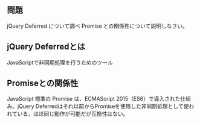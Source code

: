 ## 問題
jQuery Deferred について調べ Promise との関係性について説明しなさい。

## jQuery Deferredとは
JavaScriptで非同期処理を行うためのツール

## Promiseとの関係性
JavaScript 標準の Promise は、ECMAScript 2015（ES6）で導入された仕組み。jQuery Deferredはそれ以前からPromiseを使用した非同期処理として使われている。ほぼ同じ動作が可能だが互換性はない。